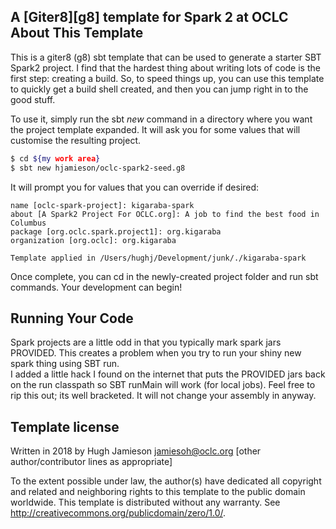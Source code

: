 A [Giter8][g8] template for Spark 2 at OCLC
About This Template
----------------
This is a giter8 (g8) sbt template that can be used to generate a starter
SBT Spark2 project.  I find that the hardest thing about writing lots of
code is the first step: creating a build.  So, to speed things up, you can
use this template to quickly get a build shell created, and then you can 
jump right in to the good stuff.

To use it, simply run the sbt *new* command in a directory where you want the project template expanded.  It will ask you for some values that will customise the resulting project.
```bash
$ cd ${my work area}
$ sbt new hjamieson/oclc-spark2-seed.g8
```
It will prompt you for values that you can override if desired:
```
name [oclc-spark-project]: kigaraba-spark
about [A Spark2 Project For OCLC.org]: A job to find the best food in Columbus
package [org.oclc.spark.project1]: org.kigaraba
organization [org.oclc]: org.kigaraba

Template applied in /Users/hughj/Development/junk/./kigaraba-spark
```
Once complete, you can cd in the newly-created project folder and run sbt commands.  Your development can begin!

Running Your Code
-----------------
Spark projects are a little odd in that you typically mark spark jars PROVIDED.  This creates a problem
when you try to run your shiny new spark thing using SBT run.  
I added a little hack I found on the internet that puts the PROVIDED jars back on the run classpath so
SBT runMain will work (for local jobs).  Feel free to rip this out; its well bracketed.  It will not 
change your assembly in anyway.

Template license
----------------
Written in 2018 by Hugh Jamieson jamiesoh@oclc.org
[other author/contributor lines as appropriate]

To the extent possible under law, the author(s) have dedicated all copyright and related
and neighboring rights to this template to the public domain worldwide.
This template is distributed without any warranty. See <http://creativecommons.org/publicdomain/zero/1.0/>.

